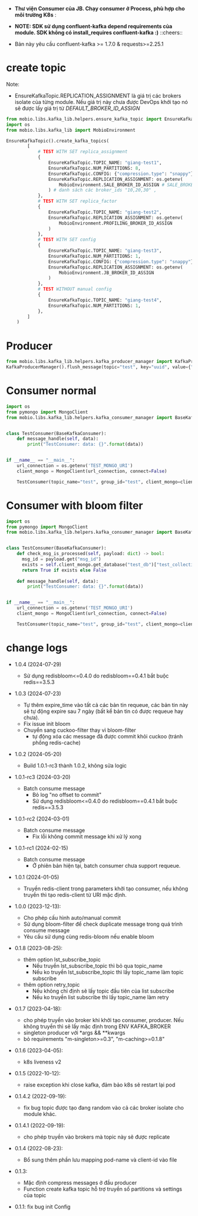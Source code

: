 - **Thư viện Consumer của JB. Chạy consumer ở Process, phù hợp cho môi trường K8s** :

- **NOTE: SDK sử dụng confluent-kafka depend requirements của module. SDK không có install_requires confluent-kafka :)** ::cheers::
* Bản này yêu cầu confluent-kafka >= 1.7.0 & requests>=2.25.1
# create topic
Note:
- EnsureKafkaTopic.REPLICATION_ASSIGNMENT là giá trị các brokers isolate của từng module. Nếu giá trị này chưa được DevOps khởi tạo nó sẽ được lấy giá trị từ *DEFAULT_BROKER_ID_ASSIGN*  
```python
from mobio.libs.kafka_lib.helpers.ensure_kafka_topic import EnsureKafkaTopic
import os
from mobio.libs.kafka_lib import MobioEnvironment

EnsureKafkaTopic().create_kafka_topics(
        [
            # TEST WITH SET replica_assignment
            {
                EnsureKafkaTopic.TOPIC_NAME: "giang-test1",
                EnsureKafkaTopic.NUM_PARTITIONS: 8,
                EnsureKafkaTopic.CONFIG: {"compression.type": "snappy"},
                EnsureKafkaTopic.REPLICATION_ASSIGNMENT: os.getenv(
                    MobioEnvironment.SALE_BROKER_ID_ASSIGN # SALE_BROKER_ID_ASSIGN
                ) # danh sách các broker_ids "10,20,30" ,
            },
            # TEST WITH SET replica_factor
            {
                EnsureKafkaTopic.TOPIC_NAME: "giang-test2",
                EnsureKafkaTopic.REPLICATION_ASSIGNMENT: os.getenv(
                    MobioEnvironment.PROFILING_BROKER_ID_ASSIGN
                )
            },
            # TEST WITH SET config
            {
                EnsureKafkaTopic.TOPIC_NAME: "giang-test3",
                EnsureKafkaTopic.NUM_PARTITIONS: 1,
                EnsureKafkaTopic.CONFIG: {"compression.type": "snappy"},
                EnsureKafkaTopic.REPLICATION_ASSIGNMENT: os.getenv(
                    MobioEnvironment.JB_BROKER_ID_ASSIGN
                )
            },
            # TEST WITHOUT manual config
            {
                EnsureKafkaTopic.TOPIC_NAME: "giang-test4",
                EnsureKafkaTopic.NUM_PARTITIONS: 1,
            },
        ]
    )
```


# Producer
```python
from mobio.libs.kafka_lib.helpers.kafka_producer_manager import KafkaProducerManager
KafkaProducerManager().flush_message(topic="test", key="uuid", value={"test":1})
```

# Consumer normal
```python
import os
from pymongo import MongoClient
from mobio.libs.kafka_lib.helpers.kafka_consumer_manager import BaseKafkaConsumer


class TestConsumer(BaseKafkaConsumer):
    def message_handle(self, data):
        print("TestConsumer: data: {}".format(data))


if __name__ == "__main__":
    url_connection = os.getenv('TEST_MONGO_URI')
    client_mongo = MongoClient(url_connection, connect=False)

    TestConsumer(topic_name="test", group_id="test", client_mongo=client_mongo, retryable=True, lst_subscribe_topic=['test', 'test1'], retry_topic='test1')
```

# Consumer with bloom filter
```python
import os
from pymongo import MongoClient
from mobio.libs.kafka_lib.helpers.kafka_consumer_manager import BaseKafkaConsumer


class TestConsumer(BaseKafkaConsumer):
    def check_msg_is_processed(self, payload: dict) -> bool:
      msg_id = payload.get("msg_id")
      exists = self.client_mongo.get_database("test_db")["test_collection"].find_one({"id": msg_id})
      return True if exists else False
      
    def message_handle(self, data):
        print("TestConsumer: data: {}".format(data))


if __name__ == "__main__":
    url_connection = os.getenv('TEST_MONGO_URI')
    client_mongo = MongoClient(url_connection, connect=False)

    TestConsumer(topic_name="test", group_id="test", client_mongo=client_mongo, retryable=True, lst_subscribe_topic=['test', 'test1'], retry_topic='test1', enable_bloom=True, auto_commit=True)
```

# change logs

* 1.0.4 (2024-07-29)
  * Sử dụng redisbloom<=0.4.0 do redisbloom==0.4.1 bắt buộc redis==3.5.3

* 1.0.3 (2024-07-23)
  * Tự thêm expire_time vào tất cả các bản tin requeue, các bản tin này sẽ tự động expire sau 7 ngày (bất kể bản tin có được requeue hay chưa).
  * Fix issue init bloom
  * Chuyển sang cuckoo-filter thay vì bloom-filter
    * tự động xóa các message đã được commit khỏi cuckoo (tránh phồng redis-cache)

* 1.0.2 (2024-05-20)
  * Build 1.0.1-rc3 thành 1.0.2, không sửa logic

* 1.0.1-rc3 (2024-03-20)
  * Batch consume message
    * Bỏ log "no offset to commit"
    * Sử dụng redisbloom<=0.4.0 do redisbloom==0.4.1 bắt buộc redis==3.5.3

* 1.0.1-rc2 (2024-03-01)
  * Batch consume message
    * Fix lỗi không commit message khi xử lý xong

* 1.0.1-rc1 (2024-02-15)
  * Batch consume message
    * Ở phiên bản hiện tại, batch consumer chưa support requeue. 

* 1.0.1 (2024-01-05)
  * Truyền redis-client trong parameters khởi tạo consumer, nếu không truyền thì tạo redis-client từ URI mặc định.
* 1.0.0 (2023-12-13):
  * Cho phép cấu hình auto/manual commit
  * Sử dụng bloom-filter để check duplicate message trong quá trình consume message
  * Yêu cầu sử dụng cùng redis-bloom nếu enable bloom
* 0.1.8 (2023-08-25):
  * thêm option lst_subscribe_topic
    * Nếu truyền lst_subscribe_topic thì bỏ qua topic_name
    * Nếu ko truyền lst_subscribe_topic thì lấy topic_name làm topic subscribe
  * thêm option retry_topic
    * Nếu không chỉ định sẽ lấy topic đầu tiên của list subscribe
    * Nếu ko truyền list subscribe thì lấy topic_name làm retry
* 0.1.7 (2023-04-18):
  * cho phép truyền vào broker khi khởi tạo consumer, producer. Nếu không truyền thì sẽ lấy mặc định trong ENV KAFKA_BROKER
  * singleton producer với *args && **kwargs
  * bỏ requirements "m-singleton>=0.3", "m-caching>=0.1.8"
* 0.1.6 (2023-04-05):
  * k8s liveness v2
* 0.1.5 (2022-10-12):
  * raise exception khi close kafka, đảm bảo k8s sẽ restart lại pod
* 0.1.4.2 (2022-09-19):
  * fix bug topic được tạo đang random vào cả các broker isolate cho module khác.
* 0.1.4.1 (2022-09-19):
  * cho phép truyền vào brokers mà topic này sẽ được replicate
* 0.1.4 (2022-08-23):
  * Bổ sung thêm phần lưu mapping pod-name và client-id vào file 
* 0.1.3:
  * Mặc định compress messages ở đầu producer
  * Function create kafka topic hỗ trợ truyền số partitions và settings của topic  

* 0.1.1: fix bug init Config